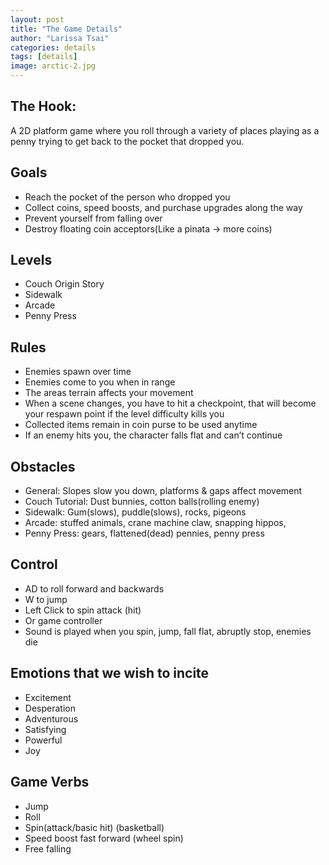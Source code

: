 ```yaml
---
layout: post
title: "The Game Details"
author: "Larissa Tsai"
categories: details
tags: [details]
image: arctic-2.jpg
---
```


## The Hook:
 A 2D platform game where you roll through a variety of places playing as a penny trying to get back to the pocket that dropped you.
 
## Goals 
- Reach the pocket of the person who dropped you
- Collect coins, speed boosts, and purchase upgrades along the way
- Prevent yourself from falling over
- Destroy floating coin acceptors(Like a pinata → more coins)

## Levels
- Couch Origin Story
- Sidewalk
- Arcade
- Penny Press

## Rules
- Enemies spawn over time
- Enemies come to you when in range
- The areas terrain affects your movement
- When a scene changes, you have to hit a checkpoint, that will become your respawn point if the level difficulty kills you
- Collected items remain in coin purse to be used anytime
- If an enemy hits you, the character falls flat and can’t continue

## Obstacles
- General: Slopes slow you down, platforms & gaps affect movement
- Couch Tutorial: Dust bunnies, cotton balls(rolling enemy)
- Sidewalk: Gum(slows), puddle(slows), rocks, pigeons
- Arcade: stuffed animals, crane machine claw, snapping hippos, 
- Penny Press: gears, flattened(dead) pennies, penny press

## Control
- AD to roll forward and backwards
- W to jump
- Left Click to spin attack (hit)
- Or game controller
- Sound is played when you spin, jump, fall flat, abruptly stop, enemies die

## Emotions that we wish to incite
- Excitement 
- Desperation
- Adventurous
- Satisfying
- Powerful
- Joy

## Game Verbs
- Jump
- Roll
- Spin(attack/basic hit) (basketball)
- Speed boost fast forward (wheel spin)
- Free falling





